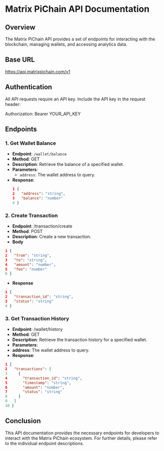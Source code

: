 # Matrix PiChain API Documentation

## Overview
The Matrix PiChain API provides a set of endpoints for interacting with the blockchain, managing wallets, and accessing analytics data.

## Base URL

https://api.matrixpichain.com/v1


## Authentication
All API requests require an API key. Include the API key in the request header:

Authorization: Bearer YOUR_API_KEY


## Endpoints

### 1. **Get Wallet Balance**
- **Endpoint**: `/wallet/balance`
- **Method**: GET
- **Description**: Retrieve the balance of a specified wallet.
- **Parameters**:
  - `address`: The wallet address to query.
- **Response**:
  ```json
  1 {
  2   "address": "string",
  3   "balance": "number"
  4 }
  ```

### 2. Create Transaction
- **Endpoint**: /transaction/create
- **Method**: POST
- **Description**: Create a new transaction.
- **Body**
 ```json
 1 {
 2   "from": "string",
 3   "to": "string",
 4   "amount": "number",
 5   "fee": "number"
 6 }
 ```

- **Response**
 ```json
 1 {
 2   "transaction_id": "string",
 3   "status": "string"
 4 }
 ```

### 3. Get Transaction History
- **Endpoint**: /wallet/history
- **Method**: GET
- **Description**: Retrieve the transaction history for a specified wallet.
- **Parameters**:
- **address**: The wallet address to query.
- **Response**:
 ```json
 1 {
 2   "transactions": [
 3     {
 4       "transaction_id": "string",
 5       "timestamp": "string",
 6       "amount": "number",
 7       "status": "string"
 8     }
 9   ]
 10 }
 ```

## Conclusion
This API documentation provides the necessary endpoints for developers to interact with the Matrix PiChain ecosystem. For further details, please refer to the individual endpoint descriptions.
